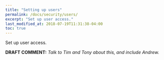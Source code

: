 ```yaml
---
title: "Setting up users"
permalink: /docs/security/users/
excerpt: "Set up user access."
last_modified_at: 2018-07-19T11:31:38-04:00
toc: true
---
```


Set up user access.

**DRAFT COMMENT:** _Talk to Tim and Tony about this, and include Andrew._

<!-- Email from Andrew:
Hi,
I promised to write down some security scenarios for Event Streams and ICP to check we're all on the same page for what's possible and how to achieve them.

User trying out Event Streams and ICP on their own system, want to connect up Kafka applications
Downloads ICP Community Edition and Event Streams Community Edition for free
No LDAP repository, so no teams
User is cluster administrator
Creates an instance of Event Streams in any namespace
Cluster administrator can log into the Event Streams UI with all capabilities available
Creates a service ID and API key for Event Streams instance with Editor role
This API key can be used as credential to connect to Event Streams using the Kafka client

User deploying Event Streams onto enterprise ICP system, want to connect up Kafka applications
ICP is connected to the corporate LDAP repository
A namespace is created for Event Streams and a team is associated with it
Event Streams is installed in that namespace by a user with Administrator role in the team
As a separate step, it is necessary to associate the Event Streams instance with the team
All users in the team can log into the Event Streams UI with their roles reflecting their capabilities, such as Viewers only able to view
All users in the team can create a service ID and API key for Event Streams instance with a role no higher than their own role
This API key can be used as credential to connect to Event Streams using the Kafka client
The API key access control policy does not specify resources, so it applies to the whole Event Streams instance
The service ID can optionally be associated with the team, but this is not necessary

As above, but applications have specific permissions to the Kafka resources they need to use
A user with Editor role creates two service IDs for different applications
The service IDs must not be associated with the team because their access should be restricted more tightly
For application 1, the service ID has two policies enabling it to connect and publish events on a topic "events":
Viewer on resource type "cluster"
Editor on resource type "topic", resource name "events"
For application 2, the service ID has three policies enabling it to connect, consume events on a topic "events" in a consumer group "event_consumer":
Viewer on resource type "cluster"
Viewer on resource type "topic", resource name "events"
Viewer on resource type "group", resource name "event_consumer"
The applications are able to communicate via the topic, but their access control ensures they do not step outside their required capabilities

As above, but the same restrictions are applied to users, namely one user can write to topic "events" and no other, and another user can read from topic "events" and consumer group "event_consumer" and nothing more.
This is not possible. If the users are in the same team, it's not possible to have different fine-grained access control policies for different users.

Please review and correct any errors.
-->
